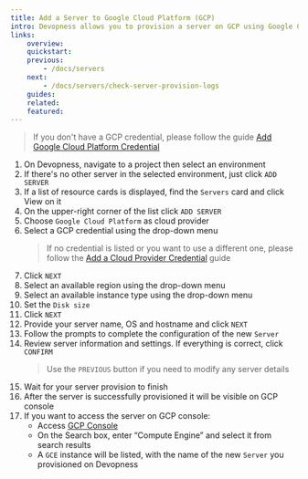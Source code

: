 ```yaml
---
title: Add a Server to Google Cloud Platform (GCP)
intro: Devopness allows you to provision a server on GCP using Google Compute Engine (GCE) and manage it through Devopness.
links:
    overview:
    quickstart:
    previous:
        - /docs/servers
    next:
        - /docs/servers/check-server-provision-logs
    guides:
    related:
    featured:
---
```


> If you don't have a GCP credential, please follow the guide [Add Google Cloud Platform Credential](/docs/cloud-provider-credentials/add-gcp-credential/)

1. On Devopness, navigate to a project then select an environment
1. If there's no other server in the selected environment, just click `ADD SERVER`
1. If a list of resource cards is displayed, find the `Servers` card and click View on it
1. On the upper-right corner of the list click `ADD SERVER`
1. Choose `Google Cloud Platform` as cloud provider
1. Select a GCP credential using the drop-down menu
    > If no credential is listed or you want to use a different one, please follow the [Add a Cloud Provider Credential](/docs/cloud-provider-credentials/add-cloud-provider-credential/) guide
1. Click `NEXT`
1. Select an available region using the drop-down menu
1. Select an available instance type using the drop-down menu
1. Set the `Disk size`
1. Click `NEXT`
1. Provide your server name, OS and hostname and click `NEXT`
1. Follow the prompts to complete the configuration of the new `Server`
1. Review server information and settings. If everything is correct, click `CONFIRM`
    > Use the `PREVIOUS` button if you need to modify any server details
1. Wait for your server provision to finish
1. After the server is successfully provisioned it will be visible on GCP console
1. If you want to access the server on GCP console:
    - Access [GCP Console](https://console.cloud.google.com/)
    - On the Search box, enter “Compute Engine” and select it from search results
    - A `GCE` instance will be listed, with the name of the new `Server` you provisioned on Devopness
